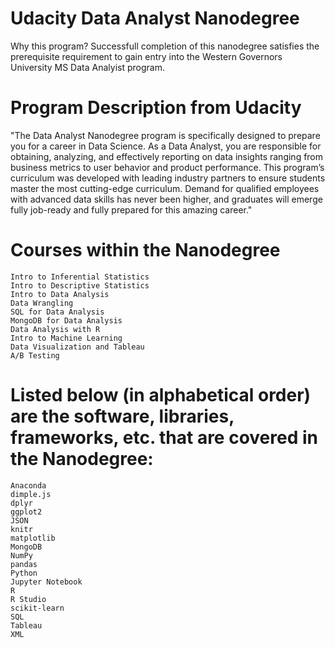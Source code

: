 # Udacity Data Analyst Nanodegree
Why this program? Successfull completion of this nanodegree satisfies the prerequisite requirement to gain entry into the Western Governors University MS Data Analyist program.

# Program Description from Udacity
"The Data Analyst Nanodegree program is specifically designed to prepare you for a career in Data Science. As a Data Analyst, you are responsible for obtaining, analyzing, and effectively reporting on data insights ranging from business metrics to user behavior and product performance. This program’s curriculum was developed with leading industry partners to ensure students master the most cutting-edge curriculum. Demand for qualified employees with advanced data skills has never been higher, and graduates will emerge fully job-ready and fully prepared for this amazing career."

# Courses within the Nanodegree
    Intro to Inferential Statistics
    Intro to Descriptive Statistics
    Intro to Data Analysis
    Data Wrangling
    SQL for Data Analysis
    MongoDB for Data Analysis
    Data Analysis with R
    Intro to Machine Learning
    Data Visualization and Tableau
    A/B Testing

# Listed below (in alphabetical order) are the software, libraries, frameworks, etc. that are covered in the Nanodegree:

    Anaconda
    dimple.js
    dplyr
    ggplot2
    JSON
    knitr
    matplotlib
    MongoDB
    NumPy
    pandas
    Python
    Jupyter Notebook
    R
    R Studio
    scikit-learn
    SQL
    Tableau
    XML
